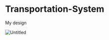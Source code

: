 # Transportation-System

My design


![Untitled](https://user-images.githubusercontent.com/36152933/105622061-a70ef980-5e16-11eb-8b36-b850245107d1.png)
